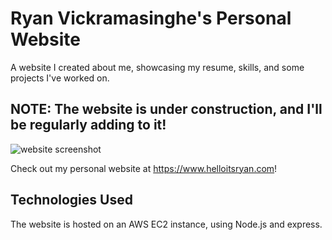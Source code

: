 # Ryan Vickramasinghe's Personal Website
 A website I created about me, showcasing my resume, skills, and some projects I've worked on.

## NOTE: The website is under construction, and I'll be regularly adding to it!

![website screenshot](https://i.imgur.com/a2sF6cx.pngg)

Check out my personal website at https://www.helloitsryan.com!

## Technologies Used
The website is hosted on an AWS EC2 instance, using Node.js and express. 
